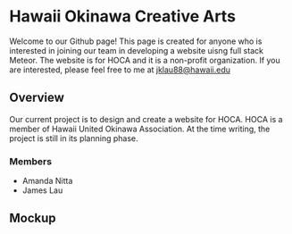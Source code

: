 # Hawaii Okinawa Creative Arts
Welcome to our Github page! This page is created for anyone who is interested in joining our team in developing a website uisng full stack Meteor. The website is for HOCA and it is a non-profit organization. If you are interested, please feel free to me at jklau88@hawaii.edu


## Overview
Our current project is to design and create a website for HOCA. HOCA is a member of Hawaii United Okinawa Association. At the time writing, the project is still in its planning phase.

### Members
- Amanda Nitta
- James Lau

## Mockup
